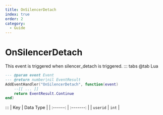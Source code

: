```yaml
---
title: OnSilencerDetach
index: true
order: 2
category:
  - Guide
---
```


# OnSilencerDetach
This event is triggered when silencer_detach is triggered.
::: tabs
@tab Lua
```lua
--- @param event Event
--- @return number|nil EventResult
AddEventHandler("OnSilencerDetach", function(event)
    --[[ ... ]]
    return EventResult.Continue
end)
```

:::
|    Key   | Data Type |
| :------: | :-------: |
| `userid` |   `int`   |